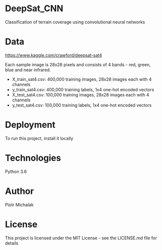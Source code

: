 # DeepSat_CNN
Classification of terrain coverage using convolutional neural networks

# Data
https://www.kaggle.com/crawford/deepsat-sat4

Each sample image is 28x28 pixels and consists of 4 bands - red, green, blue and near infrared.
- X_train_sat4.csv: 400,000 training images, 28x28 images each with 4 channels
- y_train_sat4.csv: 400,000 training labels, 1x4 one-hot encoded vectors
- X_test_sat4.csv: 100,000 training images, 28x28 images each with 4 channels
- y_test_sat4.csv: 100,000 training labels, 1x4 one-hot encoded vectors

# Deployment
To run this project, install it locally

# Technologies
Python 3.6

# Author
Piotr Michalak

# License
This project is licensed under the MIT License - see the LICENSE.md file for details
